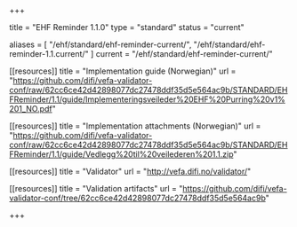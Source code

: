 +++

title = "EHF Reminder 1.1.0"
type = "standard"
status = "current"

aliases = [ "/ehf/standard/ehf-reminder-current/", "/ehf/standard/ehf-reminder-1.1.current/" ]
current = "/ehf/standard/ehf-reminder-current/"

[[resources]]
title = "Implementation guide (Norwegian)"
url = "https://github.com/difi/vefa-validator-conf/raw/62cc6ce42d42898077dc27478ddf35d5e564ac9b/STANDARD/EHFReminder/1.1/guide/Implementeringsveileder%20EHF%20Purring%20v1%201_NO.pdf"

[[resources]]
title = "Implementation attachments (Norwegian)"
url = "https://github.com/difi/vefa-validator-conf/raw/62cc6ce42d42898077dc27478ddf35d5e564ac9b/STANDARD/EHFReminder/1.1/guide/Vedlegg%20til%20veilederen%201.1.zip"

[[resources]]
title = "Validator"
url = "http://vefa.difi.no/validator/"

[[resources]]
title = "Validation artifacts"
url = "https://github.com/difi/vefa-validator-conf/tree/62cc6ce42d42898077dc27478ddf35d5e564ac9b"

+++